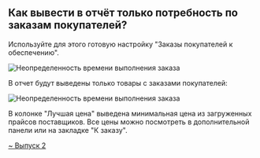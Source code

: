 ## Как вывести в отчёт только потребность по заказам покупателей?

Используйте для этого готовую настройку "Заказы покупателей к обеспечению".

![Неопределенность времени выполнения заказа](https://thumb.tildacdn.com/tild6235-3065-4464-a231-623938346431/-/resize/760x/-/format/webp/2021-07-19_11-31-15.png)

В отчет будут выведены только товары с заказами покупателей:  

![Неопределенность времени выполнения заказа](https://thumb.tildacdn.com/tild3963-3966-4262-b763-376164643264/-/resize/760x/-/format/webp/2021-07-19_11-33-16.png)

В колонке "Лучшая цена" выведена минимальная цена из загруженных прайсов поставщиков. Все цены можно посмотреть в дополнительной панели или на закладке "К заказу".


[~ Выпуск 2](~%20Выпуск%202.md)